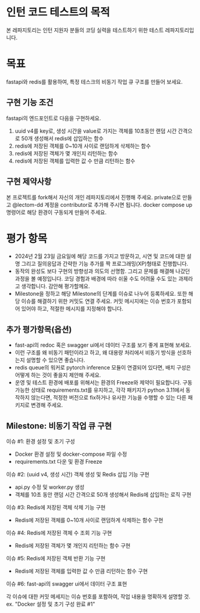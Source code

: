 # 인턴 코드 테스트의 목적
본 레파지토리는 인턴 지원자 분들의 코딩 실력을 테스트하기 위한 테스트 레파지토리입니다.

# 목표
fastapi와 redis를 활용하여, 특정 테스크의 비동기 작업 큐 구조를 만들어 보세요.

## 구현 기능 조건
fastapi의 엔드포인트로 다음을 구현하세요.
1. uuid v4를 key로, 생성 시간을 value로 가지는 객체를 10초동안 랜덤 시간 간격으로 50개 생성해서 redis에 삽입하는 함수
2. redis에 저장된 객체를 0~10개 사이로 랜덤하게 삭제하는 함수
3. redis에 저장된 객체가 몇 개인지 리턴하는 함수
4. redis에 저장된 객체를 입력한 값 수 만큼 리턴하는 함수

## 구현 제약사항
본 프로젝트를 fork해서 자신의 개인 레파지토리에서 진행해 주세요. private으로 만들고 @lectom-dd 계정을 contributor로 추가해 주시면 됩니다.
docker compose up 명령어로 해당 환경이 구동되게 만들어 주세요.

# 평가 항목
* 2024년 2월 23일 금요일에 해당 코드를 가지고 방문하고, 시연 및 코드에 대한 설명 그리고 질의응답과 간략한 기능 추가를 짝 프로그래밍(XP)형태로 진행합니다.
* 동작의 완성도 보다 구현의 방향성과 의도의 선명함. 그리고 문제를 해결해 나갔던 과정을 볼 예정입니다. 코딩 경험과 배경에 따라 쉬울 수도 어려울 수도 있는 과제라고 생각합니다. 감안해 평가할께요.
* Milestone을 정하고 해당 Milestone의 단계를 이슈로 나누어 등록하세요. 또한 해당 이슈를 해결하기 위한 커밋도 연결 주세요. 커밋 메시지에는 이슈 번호가 포함되어 있어야 하고, 적절한 메시지를 지정해야 합니다.

## 추가 평가항목(옵션)
* fast-api의 redoc 혹은 swagger ui에서 데이터 구조를 보기 좋게 표현해 보세요.
* 이런 구조를 왜 비동기 패턴이라고 하고, 왜 대용량 처리에서 비동기 방식을 선호하는지 설명할 수 있으면 좋습니다.
* redis queue의 워커로 pytorch inference 모듈이 연결되어 있다면, 배치 구성은 어떻게 하는 것이 좋을지 제안해 주세요.
* 운영 및 테스트 환경에 배포를 위해서는 환경의 Freeze와 제약이 필요합니다. 구동 가능한 상태로 requirements.txt를 유지하고, 각각 패키지가 python 3.11에서 동작하지 않는다면, 적정한 버전으로 fix하거나 유사한 기능을 수행할 수 있는 다른 패키지로 변경해 주세요.

## Milestone: 비동기 작업 큐 구현
이슈 #1: 환경 설정 및 초기 구성
* Docker 환경 설정 및 docker-compose 파일 수정
* requirements.txt 다운 및 환경 Freeze

이슈 #2: (uuid v4, 생성 시간) 객체 생성 및 Redis 삽입 기능 구현
* api.py 수정 및 worker.py 생성
* 객체를 10초 동안 랜덤 시간 간격으로 50개 생성해서 Redis에 삽입하는 로직 구현

이슈 #3: Redis에 저장된 객체 삭제 기능 구현
* Redis에 저장된 객체를 0~10개 사이로 랜덤하게 삭제하는 함수 구현

이슈 #4: Redis에 저장된 객체 수 조회 기능 구현
* Redis에 저장된 객체가 몇 개인지 리턴하는 함수 구현

이슈 #5: Redis에 저장된 객체 반환 기능 구현
* Redis에 저장된 객체를 입력한 값 수 만큼 리턴하는 함수 구현

이슈 #6: fast-api의 swagger ui에서 데이터 구조 표현

각 이슈에 대한 커밋 메세지는 이슈 번호를 포함하여, 작업 내용을 명확하게 설명할 것. ex. "Docker 설정 및 초기 구성 완료 #1"

